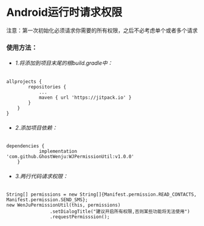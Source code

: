 # Android运行时请求权限
注意：第一次初始化必须请求你需要的所有权限，之后不必考虑单个或者多个请求
### 使用方法： 
* ###### 1.将添加到项目末尾的根build.gradle中： 
```
allprojects {
		repositories {
			...
			maven { url 'https://jitpack.io' }
		}
	}
}
```
* ###### 2.添加项目依赖： 
```
dependencies {
	        implementation 'com.github.GhostWenju:WJPermissionUtil:v1.0.0'
	}
```
* ###### 3.两行代码请求权限： 
```
String[] permissions = new String[]{Manifest.permission.READ_CONTACTS, Manifest.permission.SEND_SMS};
new WenJuPermissionUtil(this, permissions)
                .setDialogTitle("建议开启所有权限,否则某些功能将无法使用")
                .requestPermisssion();
```
